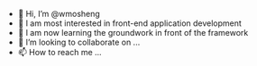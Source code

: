 - 👋 Hi, I’m @wmosheng
- 👀 I am most interested in front-end application development
- 🌱 I am now learning the groundwork in front of the framework
- 💞️ I’m looking to collaborate on ...
- 📫 How to reach me ...

<!---
wmosheng/wmosheng is a ✨ special ✨ repository because its `README.md` (this file) appears on your GitHub profile.
You can click the Preview link to take a look at your changes.
--->
